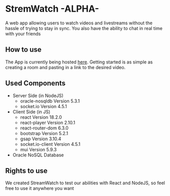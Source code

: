 # StremWatch -ALPHA-
A web app allowing users to watch videos and livestreams without the hassle of trying to stay in sync. You also have the ability to chat in real time with your friends
## How to use
The App is currently being hosted [here](http://130.61.120.243/). Getting started is as simple as creating a room and pasting in a link to the desired video.
## Used Components
- Server Side (in NodeJS)
  - oracle-nosqldb Version 5.3.1
  - socket.io Version 4.5.1
- Client Side (in JS)
  - react Version 18.2.0
  - react-player Version 2.10.1
  - react-router-dom 6.3.0
  - bootstrap Version 5.2.1
  - gsap Version 3.10.4
  - socket.io-client Version 4.5.1
  - mui Version 5.9.3
- Oracle NoSQL Database
## Rights to use
We created StreamWatch to test our abilities with React and NodeJS, so feel free to use it anywhere you want
